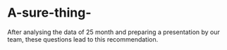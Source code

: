 # A-sure-thing-
After analysing the data of 25 month and preparing a presentation by our team, these questions lead to this recommendation. 
